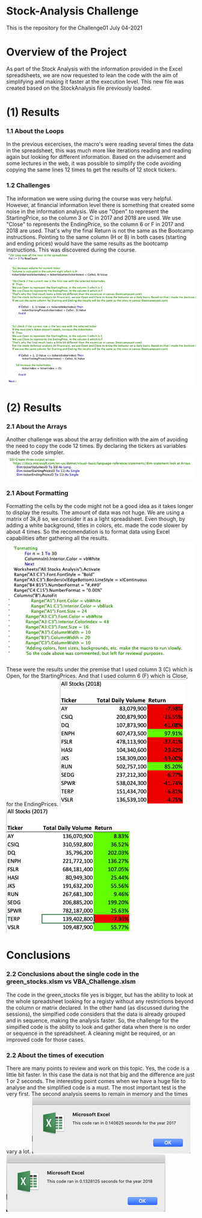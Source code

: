 # Stock-Analysis Challenge
This is the repository for the Challenge01 July 04-2021

# Overview of the Project
As part of the Stock Analysis with the information provided in the Excel spreadsheets, we are now requested to lean the code with the aim of simplifying and making it faster at the execution level.
This new file was created based on the StockAnalysis file previously loaded.

# (1) Results
### 1.1 About the Loops
In the previous excercises, the macro's were reading several times the data in the spreadsheet, this was much more like iterations reading and reading again but looking for different information.
Based on the advisement and some lectures in the web, it was possible to simplify the code avoiding copying the same lines 12 times to get the results of 12 stock tickers.

### 1.2 Challenges
The information we were using during the course was very helpful. However, at financial information level there is something that created some noise in the information analysis.
We use "Open" to represent the StartingPrice, so the column 3 or C in 2017 and 2018 are used.
We use "Close" to represents the EndingPrice, so the column 6 or F in 2017 and 2018 are used.
That's why the final Return is not the same as the Bootcamp instructions.
Pointing to the same column (H or 8) in both cases (starting and ending prices) would have the same results as the bootcamp instructions. This was discovered during the course.
![alt text](./financial_information_purposes.png)




# (2) Results
### 2.1 About the Arrays
Another challenge was about the array definition with the aim of avoiding the need to copy the code 12 times.
By declaring the tickers as variables made the code simpler. 
![alt text](./Arrays.png)

### 2.1 About Formatting
Formatting the cells by the code might not be a good idea as it takes longer to display the results.
The amount of data was not huge. We are using a matrix of 3k,8  so, we consider it as a light spreadsheet.
Even though, by adding a white background, titles in colors, etc. made the code slower by about 4 times.
So the recomendation is to format data using Excel capabilities after gathering all the results.
![alt text](./Formatting.png)

These were the results under the premise that I used column 3 (C) which is Open, for the StartingPrices. And that I used column 6 (F) which is Close, for the EndingPrices.
![alt text](./2018.png)
![alt text](./2017.png)


# Conclusions
### 2.2 Conclusions about the single code in the green_stocks.xlsm vs VBA_Challenge.xlsm
The code in the green_stocks file yes is bigger, but has the ability to look at the whole spreadsheet looking for a registy without any restrictions beyond the column or matrix declared. In the other hand (as discussed during the sessions), the simplfied code considers that the data is already grouped and in sequence, making the analysis faster. So, the challenge for the simpified code is the ability to look and gather data when there is no order or sequence in the spreadsheet.
A cleaning might be required, or an improved code for those cases.

### 2.2 About the times of execution
There are many points to review and work on this topic.
Yes, the code is a little bit faster. In this case the data is not that big and the difference are just 1 or 2 seconds. 
The interesting point comes when we have a huge file to analyse and the simplified code is a must.
The most important test is the very first. The second analysis seems to remain in memory and the times vary a lot.
![alt text](./VBA_Challenge_2017.png)
![alt text](./VBA_Challenge_2018.png)
